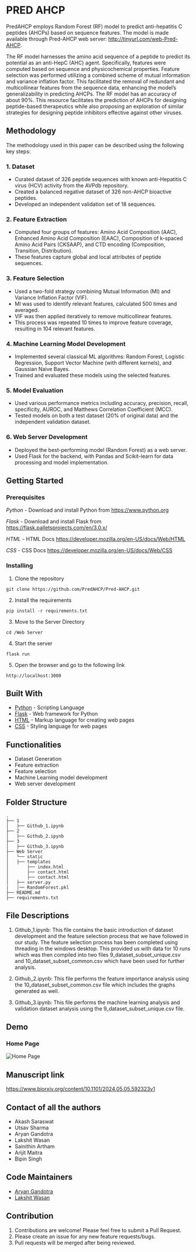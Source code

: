 # PRED AHCP

PredAHCP employs Random Forest (RF) model to predict anti-hepatitis C peptides (AHCPs) based on sequence features. The model is made available through Pred-AHCP web server: http://tinyurl.com/web-Pred-AHCP.

The RF model harnesses the amino acid sequence of a peptide to predict its potential as an anti-HepC (AHC) agent. Specifically, features were computed based on sequence and physicochemical properties. Feature selection was performed utilizing a combined scheme of mutual information and variance inflation factor. This facilitated the removal of redundant and multicollinear features from the sequence data, enhancing the model’s generalizability in predicting AHCPs. The RF model has an accuracy of about 90%. This resource facilitates the prediction of AHCPs for designing peptide-based therapeutics while also proposing an exploration of similar strategies for designing peptide inhibitors effective against other viruses.

## Methodology

The methodology used in this paper can be described using the following key steps:

### 1. Dataset

- Curated dataset of 326 peptide sequences with known anti-Hepatitis C virus (HCV) activity from the AVPdb repository.
- Created a balanced negative dataset of 326 non-AHCP bioactive peptides.
- Developed an independent validation set of 18 sequences.


### 2. Feature Extraction

- Computed four groups of features: Amino Acid Composition (AAC), Enhanced Amino Acid Composition (EAAC), Composition of k-spaced Amino Acid Pairs (CKSAAP), and CTD encoding (Composition, Transition, Distribution).
- These features capture global and local attributes of peptide sequences.


### 3. Feature Selection

- Used a two-fold strategy combining Mutual Information (MI) and Variance Inflation Factor (VIF).
- MI was used to identify relevant features, calculated 500 times and averaged.
- VIF was then applied iteratively to remove multicollinear features.
- This process was repeated 10 times to improve feature coverage, resulting in 104 relevant features.


### 4. Machine Learning Model Development

- Implemented several classical ML algorithms: Random Forest, Logistic Regression, Support Vector Machine (with different kernels), and Gaussian Naive Bayes.
- Trained and evaluated these models using the selected features.


### 5. Model Evaluation

- Used various performance metrics including accuracy, precision, recall, specificity, AUROC, and Matthews Correlation Coefficient (MCC).
- Tested models on both a test dataset (20% of original data) and the independent validation dataset.


### 6. Web Server Development

- Deployed the best-performing model (Random Forest) as a web server.
- Used Flask for the backend, with Pandas and Scikit-learn for data processing and model implementation.


## Getting Started

### Prerequisites

_Python_ - Download and install Python from https://www.python.org

_Flask_ - Download and install Flask from https://flask.palletsprojects.com/en/3.0.x/

_HTML_ - HTML Docs https://developer.mozilla.org/en-US/docs/Web/HTML

_CSS_ - CSS Docs https://developer.mozilla.org/en-US/docs/Web/CSS

### Installing

1. Clone the repository

```
git clone https://github.com/PredAHCP/Pred-AHCP.git
```

2. Install the requirements

```
pip install -r requirements.txt
```

3. Move to the Server Directory
```
cd /Web Server
```

4. Start the server
```
flask run
```

5. Open the browser and go to the following link
```
http://localhost:3000
```

## Built With

- [Python](https://www.python.org) - Scripting Language
- [Flask](https://flask.palletsprojects.com/en/3.0.x/) - Web framework for Python
- [HTML](https://developer.mozilla.org/en-US/docs/Web/HTML) - Markup language for creating web pages
- [CSS](https://developer.mozilla.org/en-US/docs/Web/CSS) - Styling language for web pages


## Functionalities

- Dataset Generation
- Feature extraction
- Feature selection
- Machine Learning model development
- Web server development

## Folder Structure

```
.
├── 1
│   ├── Github_1.ipynb
├── 2
│   ├── Github_2.ipynb
├── 3
│   ├── Github_3.ipynb
├── Web Server
│   └── static
│   ├── templates
│       ├── index.html
│       ├── contact.html
│       ├── contact.html
│   ├── server.py
|   |── RandomForest.pkl
├── README.md
├── requirements.txt

```

## File Descriptions

1. Github_1.ipynb: This file contains the basic introduction of dataset development and the feature selection process that we have followed in our study. The feature selection process has been completed using threading in the windows desktop. This provided us with data for 10 runs which was then compiled into two files 9_dataset_subset_unique.csv and 10_dataset_subset_common.csv which have been used for further analysis.


2. Github_2.ipynb: This file performs the feature importance analysis using the 10_dataset_subset_common.csv file which includes the graphs generated as well.

3. Github_3.ipynb: This file performs the machine learning analysis and validation dataset analysis using the 9_dataset_subset_unique.csv file.


## Demo

### Home Page

![Home Page]()


## Manuscript link

https://www.biorxiv.org/content/10.1101/2024.05.05.592323v1

## Contact of all the authors

- Akash Saraswat
- Utsav Sharma
- Aryan Gandotra
- Lakshit Wasan
- Sainithin Artham
- Arijit Maitra
- Bipin Singh

## Code Maintainers

- [Aryan Gandotra](https://github.com/AryanGandotra)
- [Lakshit Wasan](https://github.com/lakshitwasan)

## Contribution

1. Contributions are welcome! Please feel free to submit a Pull Request.
2. Please create an issue for any new feature requests/bugs.
3. Pull requests will be merged after being reviewed.
